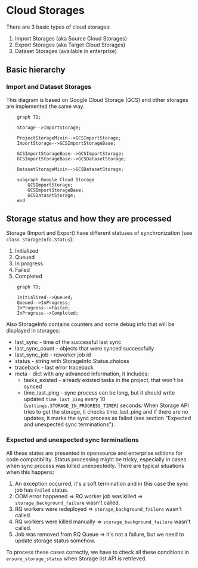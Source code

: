 # Cloud Storages

There are 3 basic types of cloud storages:

1. Import Storages (aka Source Cloud Storages)
2. Export Storages (aka Target Cloud Storages)
3. Dataset Storages (available in enterprise)

## Basic hierarchy 

### Import and Dataset Storages 
 
This diagram is based on Google Cloud Storage (GCS) and other storages are implemented the same way.
  
```mermaid
    graph TD;
    
    Storage-->ImportStorage;
    
    ProjectStorageMixin-->GCSImportStorage;
    ImportStorage-->GCSImportStorageBase;

    GCSImportStorageBase-->GCSImportStorage; 
    GCSImportStorageBase-->GCSDatasetStorage;

    DatasetStorageMixin-->GCSDatasetStorage;

    subgraph Google Cloud Storage
        GCSImportStorage;
        GCSImportStorageBase;
        GCSDatasetStorage;
    end
```

## Storage status and how they are processed

Storage (Import and Export) have different statuses of synchronization (see `class StorageInfo.Status`):

1. Initialized
2. Queued
3. In progress
4. Failed
5. Completed

```mermaid
    graph TD;

    Initialized-->Queued;
    Queued-->InProgress;
    InProgress-->Failed;
    InProgress-->Completed; 
```

Also StorageInfo contains counters and some debug info that will be displayed in storages:
* last_sync - time of the successful last sync 
* last_sync_count - objects that were synced successfully
* last_sync_job - rqworker job id 
* status - string with StorageInfo.Status.choices 
* traceback - last error traceback
* meta - dict with any advanced information, it includes:
  - tasks_existed - already existed tasks in the project, that won't be synced
  - time_last_ping - sync process can be long, but it should write updated `time_last_ping` every 10 (`settings.STORAGE_IN_PROGRESS_TIMER`) seconds. When Storage API tries to get the storage, it checks time_last_ping and if there are no updates, it marks the sync process as failed (see section "Expected and unexpected sync terminations").

### Expected and unexpected sync terminations

All these states are presented in opensource and enterprise editions for code compatibility. Status processing might be tricky, especially in cases when sync process was killed unexpectedly. There are typical situations when this happens: 

1. An exception occurred, it's a soft termination and in this case the sync job has `Failed` status. 
2. OOM error happened => RQ worker job was killed => `storage_background_failure` wasn't called.
3. RQ workers were redeployed => `storage_background_failure` wasn't called.
4. RQ workers were killed manually => `storage_background_failure` wasn't called.
5. Job was removed from RQ Queue => it's not a failure, but we need to update storage status somehow. 

To process these cases correctly, we have to check all these conditions in `ensure_storage_status` when Storage list API is retrieved. 